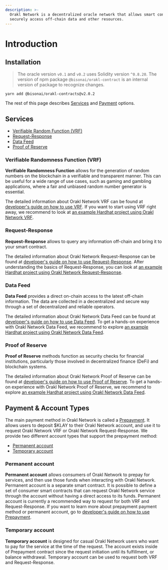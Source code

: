 ```yaml
---
description: >-
  Orakl Network is a decentralized oracle network that allows smart contracts to
  securely access off-chain data and other resources.
---
```


# Introduction

## Installation

> The oracle version `v0.1` and `v0.2` uses Solidity version `^0.8.20`. The version of npm package `@bisonai/orakl-contract` is an internal version of package to recognize changes.

```
yarn add @bisonai/orakl-contracts@v2.0.2
```

The rest of this page describes [Services](./#services) and [Payment](./#payment) options.

## Services

- [Verifiable Random Function (VRF)](developers-guide/vrf.md)
- [Request-Response](developers-guide/request-response.md)
- [Data Feed](developers-guide/data-feed.md)
- [Proof of Reserve](developers-guide/proof-of-reserve.md)

### Verifiable Randomness Function (VRF)

**Verifiable Randomness Function** allows for the generation of random numbers on the blockchain in a verifiable and transparent manner. This can be useful for a wide range of use cases, such as gaming and gambling applications, where a fair and unbiased random number generator is essential.

The detailed information about Orakl Network VRF can be found at [developer's guide on how to use VRF](developers-guide/vrf.md). If you want to start using VRF right away, we recommend to look at [an example Hardhat project using Orakl Network VRF](https://github.com/Bisonai/vrf-consumer).

### Request-Response

**Request-Response** allows to query any information off-chain and bring it to your smart contract.

The detailed information about Orakl Network Request-Response can be found at [developer's guide on how to use Request-Response](developers-guide/request-response.md). After understanding the basics of Request-Response, you can look at [an example Hardhat project using Orakl Network Request-Response](https://github.com/Bisonai/vrf-consumer).

### Data Feed

**Data Feed** provides a direct on-chain access to the latest off-chain information. The data are collected in a decentralized and secure way through a set of decentralized and reliable operators.

The detailed information about Orakl Network Data Feed can be found at [developer's guide on how to use Data Feed](developers-guide/data-feed.md). To get a hands-on experience with Orakl Network Data Feed, we recommend to explore [an example Hardhat project using Orakl Network Data Feed](https://github.com/Bisonai/data-feed-consumer).

### Proof of Reserve

**Proof of Reserve** methods function as security checks for financial institutions, particularly those involved in decentralized finance (DeFi) and blockchain systems.

The detailed information about Orakl Network Proof of Reserve can be found at [developer's guide on how to use Proof of Reserve](developers-guide/proof-of-reserve.md). To get a hands-on experience with Orakl Network Proof of Reserve, we recommend to explore [an example Hardhat project using Orakl Network Data Feed](https://github.com/Bisonai/data-feed-consumer).

## Payment & Account Types

The main payment method in Orakl Network is called a [Prepayment](developers-guide/prepayment.md). It allows users to deposit $KLAY to their Orakl Network account, and use it to request Orakl Network VRF or Orakl Network Request-Response. We provide two different account types that support the prepayment method:

- [Permanent account](./#permanent-account)
- [Temporary account](./#temporary-account)

### Permanent account

**Permanent account** allows consumers of Orakl Network to prepay for services, and then use those funds when interacting with Orakl Network. Permanent account is a separate smart contract. It is possible to define a set of consumer smart contracts that can request Orakl Network service through the account without having a direct access to its funds. Permanent account is currently a recommended way to request for both VRF and Request-Response. If you want to learn more about prepayment payment method or permanent account, go to [developer's guide on how to use Prepayment](developers-guide/prepayment.md).

### Temporary account

**Temporary account** is designed for casual Orakl Network users who want to pay for the service at the time of the request. The account exists inside of Prepayment contract since the request initiation until its fulfillment, or balance withdrawal. Temporary account can be used to request both VRF and Request-Response.
